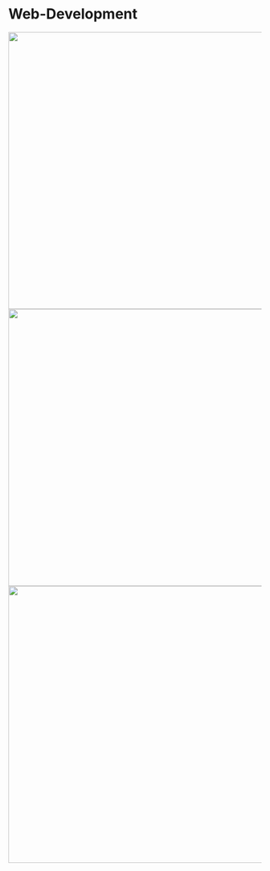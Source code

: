 # Web-Development
<div id="header" align="center">
   <img src="https://media.giphy.com/media/55986701/257161827-07366791-eea2-4a6a-a219-85630d012917.png" width="550"/><br>
   
</div>
<div id="header" align="center">
   <img src="https://media.giphy.com/media/55986701/257162795-de56c431-6c48-41fb-b0bb-109bbd800e33.png" width="550"/><br>
</div>
<div id="header" align="center">
   <img src="https://media.giphy.com/media/55986701/257163295-c124f522-610f-454f-a8f1-4843cae860c0.png" width="550"/><br>
</div>


